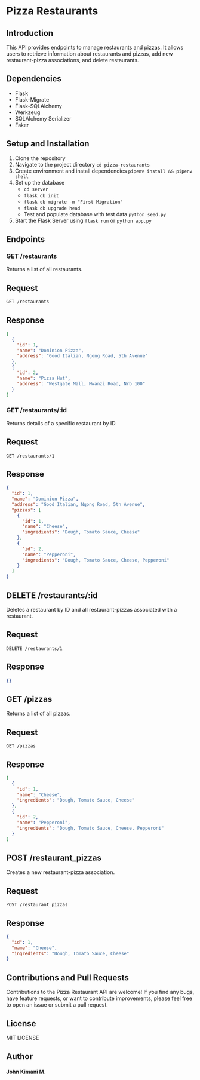 # Pizza Restaurants
## Introduction
This API provides endpoints to manage restaurants and pizzas. It allows users to retrieve information about restaurants and pizzas, add new restaurant-pizza associations, and delete restaurants.
## Dependencies
- Flask
- Flask-Migrate
- Flask-SQLAlchemy
- Werkzeug
- SQLAlchemy Serializer
- Faker
## Setup and Installation
1. Clone the repository
2. Navigate to the project directory `cd pizza-restaurants`
3. Create environment and install dependencies `pipenv install && pipenv shell`
4. Set up the database
    - `cd server`
    - `flask db init`
    - `flask db migrate -m "First Migration"`
    - `flask db upgrade head`
    - Test and populate database with test data `python seed.py`
5. Start the Flask Server using `flask run` or `python app.py`
## Endpoints
### GET /restaurants
Returns a list of all restaurants.
## Request
`GET /restaurants`
## Response
```json
[
  {
    "id": 1,
    "name": "Dominion Pizza",
    "address": "Good Italian, Ngong Road, 5th Avenue"
  },
  {
    "id": 2,
    "name": "Pizza Hut",
    "address": "Westgate Mall, Mwanzi Road, Nrb 100"
  }
]
```
### GET /restaurants/:id
Returns details of a specific restaurant by ID.
## Request
`GET /restaurants/1`
## Response
```json
{
  "id": 1,
  "name": "Dominion Pizza",
  "address": "Good Italian, Ngong Road, 5th Avenue",
  "pizzas": [
    {
      "id": 1,
      "name": "Cheese",
      "ingredients": "Dough, Tomato Sauce, Cheese"
    },
    {
      "id": 2,
      "name": "Pepperoni",
      "ingredients": "Dough, Tomato Sauce, Cheese, Pepperoni"
    }
  ]
}
```
## DELETE /restaurants/:id
Deletes a restaurant by ID and all restaurant-pizzas associated with a restaurant.
## Request
`DELETE /restaurants/1`
## Response
```json
{}
```
## GET /pizzas
Returns a list of all pizzas.
## Request
`GET /pizzas`
## Response
```json
[
  {
    "id": 1,
    "name": "Cheese",
    "ingredients": "Dough, Tomato Sauce, Cheese"
  },
  {
    "id": 2,
    "name": "Pepperoni",
    "ingredients": "Dough, Tomato Sauce, Cheese, Pepperoni"
  }
]
```
## POST /restaurant_pizzas
Creates a new restaurant-pizza association.
## Request
`POST /restaurant_pizzas`
## Response
```json
{
  "id": 1,
  "name": "Cheese",
  "ingredients": "Dough, Tomato Sauce, Cheese"
}
```
## Contributions and Pull Requests
Contributions to the Pizza Restaurant API are welcome! If you find any bugs, have feature requests, or want to contribute improvements, please feel free to open an issue or submit a pull request.
## License
MIT LICENSE
## Author
#### John Kimani M.